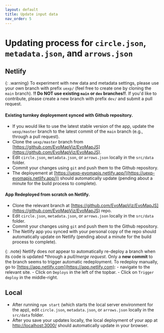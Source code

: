 ```yaml
---
layout: default
title: Update input data
nav_order: 5
---
```


# Updating process for `circle.json`, `metadata.json`, and `arrows.json`

## Netlify

  {: .warning}
  To experiment with new data and metadata settings, please use your own branch with prefix `uexp/` (feel free to create one by cloning the `main` branch).
  **!! Do NOT use existing `main` or `dev` branches!!**.
  If you'd like to contribute, please create a new branch with prefix `dev/` and submit a pull request.

#### Existing turnkey deployement synced with Github repository.

  - If you would like to use the latest stable version of the app, update the `uexp/master` branch to the latest commit of the `main` branch (e.g., through a pull request).
  - Clone the `uexp/master` branch from [https://github.com/EvoMapViz/EvoMapJS](https://github.com/EvoMapViz/EvoMapJS).
  - Edit `circle.json`, `metadata.json`, or `arrows.json` locally in the `src/data` folder.
  - Commit your changes using `git` and push them to the Github repository.
  - The deployement at [https://uexp-evomapjs.netlify.app/](https://uexp-evomapjs.netlify.app/)) should automatically update (pending about a minute for the build process to complete).

#### App Redeployed from scratch on Netlify.

  - Clone the relevant branch at [https://github.com/EvoMapViz/EvoMapJS](https://github.com/EvoMapViz/EvoMapJS) repo.
  - Edit `circle.json`, `metadata.json`, or `arrows.json` locally in the `src/data` folder.
  - Commit your changes using `git` and push them to the Github repository.
  - The Netlify app you synced with your personal copy of the repo should automatically update on Netlify (pending about a minute for the build process to complete).

  {: .note}
  Netlify does *not* appear to automatically re-deploy a branch when its code is updated *through a *pull/merge request*. 
  Only a **new commit** to the branch seems to  trigger automatic redeployment.
  To redeploy manually, go to [https://app.netlify.com](https://app.netlify.com):
    - navigate to the relevant site.
    - Click on `Deploys` in the left of the topbar.
    - Click on `Trigger deploy` in the middle-right.

## Local

- After running `npm start` (which starts the local server environment for the app), edit `circle.json`, `metadata.json`, or `arrows.json` locally in the `src/data` folder.
- After you save your updates locally, the local deployment of your app at [http://localhost:3000/](http://localhost:3000/) should automatically update in your browser.



